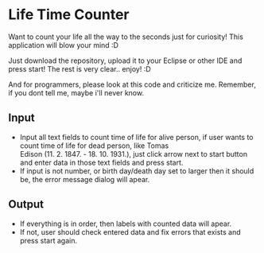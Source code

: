 # Life Time Counter
Want to count your life all the way to the seconds just for curiosity!  This application will blow your mind :D

Just download the repository, upload it to your Eclipse or other IDE and press start! The rest is very clear.. enjoy! :D


And for programmers, please look at this code and criticize me. Remember, if you dont tell me, maybe i'll never know. 



Input
-----
  - Input all text fields to count time of life for alive person, if user wants to count time of life for dead person, like Tomas         
  Edison (11. 2. 1847. - 18. 10. 1931.), just click arrow next to start button and enter data in those text fields and press start.
  - If input is not number, or birth day/death day set to larger then it should be, the error message dialog will apear.


Output
------
  - If everything is in order, then labels with counted data will apear.
  - If not, user should check entered data and fix errors that exists and press start again.
